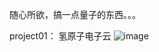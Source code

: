 随心所欲，搞一点量子的东西。。。

project01： 
氢原子电子云 
![image](https://github.com/Chalose/LBMtest/blob/main/files/Hydrogen02.png)
